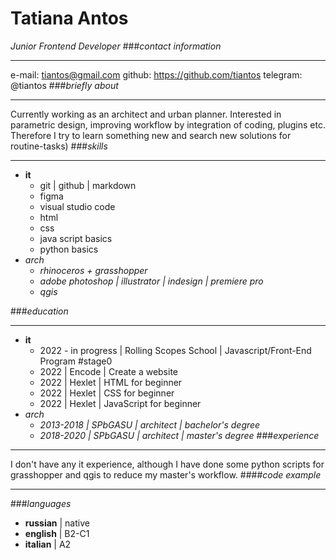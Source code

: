 # Tatiana Antos
_Junior Frontend Developer_
###_contact information_
___
e-mail: tiantos@gmail.com
github: https://github.com/tiantos
telegram: @tiantos
###_briefly about_
___
Currently working as an architect and urban planner. 
Interested in parametric design, improving workflow by integration of coding, plugins etc. 
Therefore I try to learn something new and search new solutions for routine-tasks)
###_skills_
___
* __it__
    * git | github | markdown
    * figma
    * visual studio code
    * html
    * css
    * java script basics
    * python basics
* _arch_
    * _rhinoceros + grasshopper_
    * _adobe photoshop | illustrator | indesign | premiere pro_
    * _qgis_

###_education_
___
* __it__
    * 2022 - in progress | Rolling Scopes School | Javascript/Front-End Program #stage0
    * 2022 | Encode | Create a website
    * 2022 | Hexlet | HTML for beginner
    * 2022 | Hexlet | CSS for beginner
    * 2022 | Hexlet | JavaScript for beginner
* _arch_   
    * _2013-2018 | SPbGASU | architect | bachelor's degree_
    * _2018-2020 | SPbGASU | architect | master's degree_
###_experience_
___
I don't have any it experience,  although I have done some python scripts for grasshopper and qgis to reduce my master's workflow.
####_code example_
___
###_languages_
* __russian__ | native
* __english__ | B2-C1
* __italian__ | A2